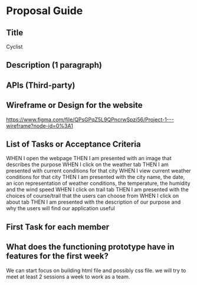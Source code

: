 # Proposal Guide

## Title

Cyclist

## Description (1 paragraph)

## APIs (Third-party)

## Wireframe or Design for the website

https://www.figma.com/file/QPsGPqZ5L9QPncrwSpzi56/Project-1---wireframe?node-id=0%3A1

## List of Tasks or Acceptance Criteria

WHEN I open the webpage
THEN I am presented with an image that describes the purpose
WHEN I click on the weather tab
THEN I am presented with current conditions for that city
WHEN I view current weather conditions for that city
THEN I am presented with the city name, the date, an icon representation of weather conditions, the temperature, the humidity and the wind speed
WHEN I click on trail tab
THEN I am presented with the choices of course/trail that the users can choose from
WHEN I click on about tab
THEN I am presented with the description of our purpose and why the users will find our application useful

## First Task for each member

## What does the functioning prototype have in features for the first week?

We can start focus on building html file and possibly css file.
we will try to meet at least 2 sessions a week to work as a team.